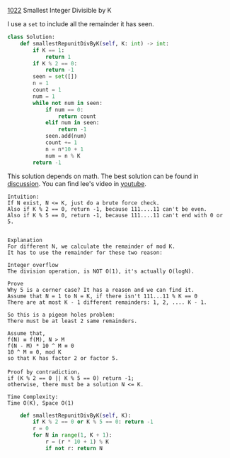 [1022](https://leetcode.com/problems/smallest-integer-divisible-by-k/) Smallest Integer Divisible by K

I use a `set` to include all the remainder it has seen.

```python
class Solution:
    def smallestRepunitDivByK(self, K: int) -> int:
        if K == 1:
            return 1
        if K % 2 == 0:
            return -1
        seen = set([])
        n = 1
        count = 1
        num = 1
        while not num in seen:
            if num == 0:
                return count
            elif num in seen:
                return -1
            seen.add(num)
            count += 1
            n = n*10 + 1
            num = n % K
        return -1
```

This solution depends on math. The best solution can be found in [discussion](https://leetcode.com/problems/smallest-integer-divisible-by-k/discuss/260852/JavaC%2B%2BPython-Brute-Force-O(K)-Time-O(1)-Space). You can find lee's video in [youtube](https://www.youtube.com/watch?v=AxVUCzee-XI).

```
Intuition:
If N exist, N <= K, just do a brute force check.
Also if K % 2 == 0, return -1, because 111....11 can't be even.
Also if K % 5 == 0, return -1, because 111....11 can't end with 0 or 5.


Explanation
For different N, we calculate the remainder of mod K.
It has to use the remainder for these two reason:

Integer overflow
The division operation, is NOT O(1), it's actually O(logN).

Prove
Why 5 is a corner case? It has a reason and we can find it.
Assume that N = 1 to N = K, if there isn't 111...11 % K == 0
There are at most K - 1 different remainders: 1, 2, .... K - 1.

So this is a pigeon holes problem:
There must be at least 2 same remainders.

Assume that,
f(N) ≡ f(M), N > M
f(N - M) * 10 ^ M ≡ 0
10 ^ M ≡ 0, mod K
so that K has factor 2 or factor 5.

Proof by contradiction，
if (K % 2 == 0 || K % 5 == 0) return -1;
otherwise, there must be a solution N <= K.

Time Complexity:
Time O(K), Space O(1)
```

```python
    def smallestRepunitDivByK(self, K):
        if K % 2 == 0 or K % 5 == 0: return -1
        r = 0
        for N in range(1, K + 1):
            r = (r * 10 + 1) % K
            if not r: return N
```